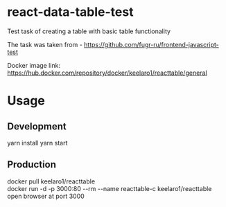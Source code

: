 # react-data-table-test

Test task of creating a table with basic table functionality

The task was taken from - https://github.com/fugr-ru/frontend-javascript-test

Docker image link: https://hub.docker.com/repository/docker/keelaro1/reacttable/general

# Usage

## Development

yarn install
yarn start

## Production

docker pull keelaro1/reacttable\
docker run -d -p 3000:80 --rm --name reacttable-c keelaro1/reacttable\
open browser at port 3000
